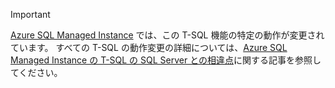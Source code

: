 > [!IMPORTANT]  
> [Azure SQL Managed Instance](/azure/sql-database/sql-database-managed-instance) では、この T-SQL 機能の特定の動作が変更されています。 すべての T-SQL の動作変更の詳細については、[Azure SQL Managed Instance の T-SQL の SQL Server との相違点](/azure/sql-database/sql-database-managed-instance-transact-sql-information)に関する記事を参照してください。